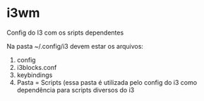 # i3wm
Config do I3 com os sripts dependentes

Na pasta ~/.config/i3 devem estar os arquivos:
1) config
2) i3blocks.conf
3) keybindings
4) Pasta = Scripts (essa pasta é utilizada pelo config do i3 como dependência para scripts diversos do i3

